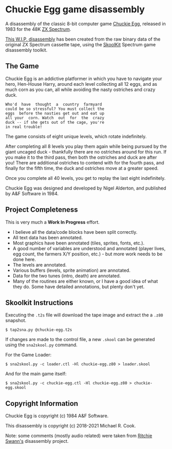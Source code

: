 # Chuckie Egg game disassembly

A disassembly of the classic 8-bit computer game [Chuckie Egg](https://en.wikipedia.org/wiki/Chuckie_Egg), released in 1983 for the 48K [ZX Spectrum](http://en.wikipedia.org/wiki/ZX_Spectrum).

[This W.I.P. disassembly](https://github.com/mrcook/chuckie-egg-disassembly/) has been created from the raw binary data of the original ZX Spectrum cassette tape, using the [SkoolKit](http://skoolkit.ca) Spectrum game disassembly toolkit.


## The Game

Chuckie Egg is an addictive platformer in which you have to navigate your hero, Hen-House Harry, around each level collecting all 12 eggs, and as much corn as you can, all while avoiding the nasty ostriches and crazy duck.

    Who'd  have  thought  a  country  farmyard
    could be so stressful? You must collect the
    eggs  before the nasties get out and eat up
    all your  corn. Watch  out  for  the  crazy
    duck -- if she gets out of the cage, you're
    in real trouble!

The game consists of eight unique levels, which rotate indefinitely.

After completing all 8 levels you play them again while being pursued by the giant uncaged duck - thankfully there are no ostriches around for this run. If you make it to the third pass, then both the ostriches and duck are after you! There are additional ostriches to contend with for the fourth pass, and finally for the fifth time, the duck and ostriches move at a greater speed.

Once you complete all 40 levels, you get to replay the last eight indefinitely.

Chuckie Egg was designed and developed by Nigel Alderton, and published by A&F Software in 1984.


## Project Completeness

This is very much a **Work In Progress** effort.

- I believe all the data/code blocks have been split correctly.
- All text data has been annotated.
- Most graphics have been annotated (tiles, sprites, fonts, etc.).
- A good number of variables are understood and annotated (player lives, egg count, the farmers X/Y position, etc.) - but more work needs to be done here.
- The levels are annotated.
- Various buffers (levels, sprite animation) are annotated.
- Data for the two tunes (intro, death) are annotated.
- Many of the routines are either known, or I have a good idea of what they do. Some have detailed annotations, but plenty don't yet.


## Skoolkit Instructions

Executing the `.t2s` file will download the tape image and extract the a `.z80`
snapshot.

    $ tap2sna.py @chuckie-egg.t2s


If changes are made to the control file, a new `.skool` can be generated using
the `sna2skool.py` command.

For the Game Loader:

    $ sna2skool.py -c loader.ctl -Hl chuckie-egg.z80 > loader.skool

And for the main game itself:

    $ sna2skool.py -c chuckie-egg.ctl -Hl chuckie-egg.z80 > chuckie-egg.skool


## Copyright Information

Chuckie Egg is copyright (c) 1984 A&F Software.

This disassembly is copyright (c) 2018-2021 Michael R. Cook.


Note: some comments (mostly audio related) were taken from [Ritchie Swann's](https://github.com/Ritchie333/chuckie) disassembly project.
